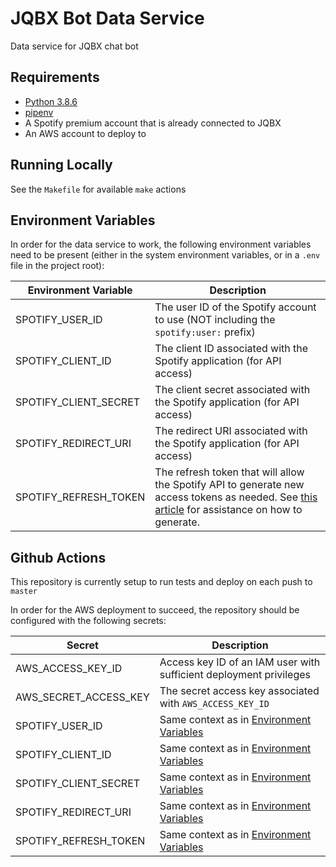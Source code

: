 # JQBX Bot Data Service
Data service for JQBX chat bot


## Requirements
* [Python 3.8.6](https://www.python.org/downloads/release/python-386/)
* [pipenv](https://pypi.org/project/pipenv/)
* A Spotify premium account that is already connected to JQBX
* An AWS account to deploy to


## Running Locally
See the `Makefile` for available `make` actions


## Environment Variables
In order for the data service to work, the following environment variables need to be present
(either in the system environment variables, or in a `.env` file in the project root):

| Environment Variable | Description |
| --- | --- |
| SPOTIFY_USER_ID | The user ID of the Spotify account to use (NOT including the `spotify:user:` prefix) |
| SPOTIFY_CLIENT_ID | The client ID associated with the Spotify application (for API access) |
| SPOTIFY_CLIENT_SECRET | The client secret associated with the Spotify application (for API access) |
| SPOTIFY_REDIRECT_URI | The redirect URI associated with the Spotify application (for API access) |
| SPOTIFY_REFRESH_TOKEN | The refresh token that will allow the Spotify API to generate new access tokens as needed. See [this article](https://benwiz.com/blog/create-spotify-refresh-token/) for assistance on how to generate. |


## Github Actions
This repository is currently setup to run tests and deploy on each push to `master`

In order for the AWS deployment to succeed, the repository should be configured with the following secrets:

| Secret | Description |
| --- | --- |
| AWS_ACCESS_KEY_ID | Access key ID of an IAM user with sufficient deployment privileges |
| AWS_SECRET_ACCESS_KEY | The secret access key associated with `AWS_ACCESS_KEY_ID` |
| SPOTIFY_USER_ID | Same context as in [Environment Variables](#Environment-Variables) |
| SPOTIFY_CLIENT_ID | Same context as in [Environment Variables](#Environment-Variables) |
| SPOTIFY_CLIENT_SECRET | Same context as in [Environment Variables](#Environment-Variables) |
| SPOTIFY_REDIRECT_URI | Same context as in [Environment Variables](#Environment-Variables) |
| SPOTIFY_REFRESH_TOKEN | Same context as in [Environment Variables](#Environment-Variables) |
